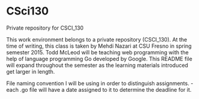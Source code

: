 # CSci130
Private repository for CSCI_130

This work environment belongs to a private repository (CSCI_130).
At the time of writing, this class is taken by Mehdi Nazari at CSU Fresno in spring semester 2015.
Todd McLeod will be teaching web programming with the help of language programming Go developed by Google.
This README file will expand throughout the semester as the learning materials introduced get larger in length.

File naming convention I will be using in order to distinguish assignments.
	- each .go file will have a date assigned to it to determine the deadline for it.